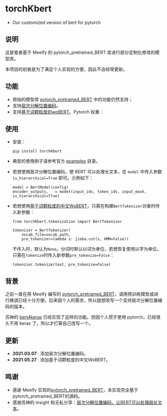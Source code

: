 # torchKbert
- Our customized version of bert for pytorch

## 说明
这是笔者基于 Meelfy 的 pytorch_pretrained_BERT 库进行部分定制化修改的模型库。

本项目的初衷是为了满足个人实验的方便，因此不会经常更新。

## 功能
- 原始的模型库 <a href="https://github.com/Meelfy/pytorch_pretrained_BERT">pytorch_pretrained_BERT</a> 中的功能仍然支持；
- 支持<a href="https://spaces.ac.cn/archives/7947">层次分解位置编码</a>。
- 支持<a href="https://github.com/ZhuiyiTechnology/WoBERT">基于词颗粒度的woBERT</a>。Pytorch 权重：

## 使用
- 安装：
    ```shell
    pip install torchKbert
    ```

- 典型的使用例子请参考官方 <a href="https://github.com/Meelfy/pytorch_pretrained_BERT/tree/master/examples">examples</a> 目录。

- 若想使用层次分解位置编码，使 BERT 可以处理长文本，在 `model` 中传入参数 `is_hierarchical=True` 即可。示例如下：
    ```
    model = BertModel(config)
    encoder_outputs, _ = model(input_ids, token_ids, input_mask, is_hierarchical=True)
    ```

- 若想使用<a href="https://kexue.fm/archives/7758">基于词颗粒度的中文WoBERT</a>，只需在构建`BertTokenizer`对象时传入新参数：
    ```
    from torchKbert.tokenization import BertTokenizer

    tokenizer = BertTokenizer(
        vocab_file=vocab_path, 
        pre_tokenizer=lambda s: jieba.cut(s, HMM=False))
    ```
    
    不传入时，默认为`None`。分词时默认以词为单位，若想恢复使用以字为单位，只需在`tokenize`时传入新参数`pre_tokenize=False`：
    ```
    tokenzier.tokenize(text, pre_tokenize=False)
    ```


## 背景
之前一直在用 Meelfy 编写的 <a href="https://github.com/Meelfy/pytorch_pretrained_BERT">pytorch_pretrained_BERT</a>，调用预训练模型或进行微调已经十分方便。后来因个人的需求，所以就想改写一个支持层次分解位置编码的版本。

苏神的 <a href="https://github.com/bojone/bert4keras">bert4keras</a> 已经实现了这样的功能。但因个人惯于使用 pytorch，已经很久不用 keras 了，所以才打算自己改写一个。

## 更新
- <strong> 2021.03.07 </strong>: 添加层次分解位置编码。
- <strong> 2021.05.27 </strong>: 添加基于词颗粒度的中文WoBERT。

## 鸣谢
- 感谢 Meelfy 实现的<a href="https://github.com/Meelfy/pytorch_pretrained_BERT">pytorch_pretrained_BERT</a>，本实现完全基于pytorch_pretrained_BERT的源码。
- 感谢苏神的 insight 和无私分享：<a href="https://spaces.ac.cn/archives/7947">层次分解位置编码，让BERT可以处理超长文本</a>。


